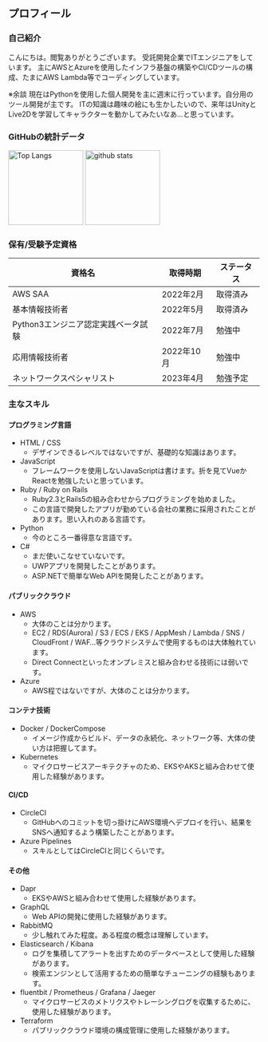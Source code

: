 ## プロフィール
### 自己紹介
こんにちは。閲覧ありがとうございます。
受託開発企業でITエンジニアをしています。
主にAWSとAzureを使用したインフラ基盤の構築やCI/CDツールの構成、たまにAWS Lambda等でコーディングしています。

※余談
現在はPythonを使用した個人開発を主に週末に行っています。自分用のツール開発が主です。
ITの知識は趣味の絵にも生かしたいので、来年はUnityとLive2Dを学習してキャラクターを動かしてみたいなあ…と思っています。

### GitHubの統計データ
<p align="left">
  <img alt="Top Langs" height="150px" src="https://github-readme-stats.vercel.app/api/top-langs/?username=Souritz&layout=compact&show_icons=true&theme=vue" />
  <img alt="github stats" height="150px" src="https://github-readme-stats.vercel.app/api?username=Souritz&count_private=true&show_icons=true&theme=vue" />
</p>

### 保有/受験予定資格
|資格名|取得時期|ステータス|
|------|------|------|
|AWS SAA|2022年2月|取得済み|
|基本情報技術者|2022年5月|取得済み|
|Python3エンジニア認定実践ベータ試験|2022年7月|勉強中|
|応用情報技術者|2022年10月|勉強中|
|ネットワークスペシャリスト|2023年4月|勉強予定|

### 主なスキル
#### プログラミング言語
- HTML / CSS
  - デザインできるレベルではないですが、基礎的な知識はあります。
- JavaScript
  - フレームワークを使用しないJavaScriptは書けます。折を見てVueかReactを勉強したいと思っています。
- Ruby / Ruby on Rails
  - Ruby2.3とRails5の組み合わせからプログラミングを始めました。
  - この言語で開発したアプリが勤めている会社の業務に採用されたことがあります。思い入れのある言語です。
- Python
  - 今のところ一番得意な言語です。
- C#
  - まだ使いこなせていないです。
  - UWPアプリを開発したことがあります。
  - ASP.NETで簡単なWeb APIを開発したことがあります。

#### パブリッククラウド
- AWS
  - 大体のことは分かります。
  - EC2 / RDS(Aurora) / S3 / ECS / EKS / AppMesh / Lambda / SNS / CloudFront / WAF…等クラウドシステムで使用するものは大体触れています。
  - Direct Connectといったオンプレミスと組み合わせる技術には弱いです。
- Azure
  - AWS程ではないですが、大体のことは分かります。

#### コンテナ技術
- Docker / DockerCompose
  - イメージ作成からビルド、データの永続化、ネットワーク等、大体の使い方は把握してます。
- Kubernetes
  - マイクロサービスアーキテクチャのため、EKSやAKSと組み合わせて使用した経験があります。

#### CI/CD
- CircleCI
  - GitHubへのコミットを切っ掛けにAWS環境へデプロイを行い、結果をSNSへ通知するよう構築したことがあります。
- Azure Pipelines
  - スキルとしてはCircleCIと同じくらいです。

#### その他
- Dapr
  - EKSやAWSと組み合わせて使用した経験があります。
- GraphQL
  - Web APIの開発に使用した経験があります。
- RabbitMQ
  - 少し触れてみた程度。ある程度の概念は理解しています。
- Elasticsearch / Kibana
  - ログを集積してアラートを出すためのデータベースとして使用した経験があります。
  - 検索エンジンとして活用するための簡単なチューニングの経験もあります。
- fluentbit / Prometheus / Grafana / Jaeger
  - マイクロサービスのメトリクスやトレーシングログを収集するために、使用した経験があります。
- Terraform
  - パブリッククラウド環境の構成管理に使用した経験があります。
